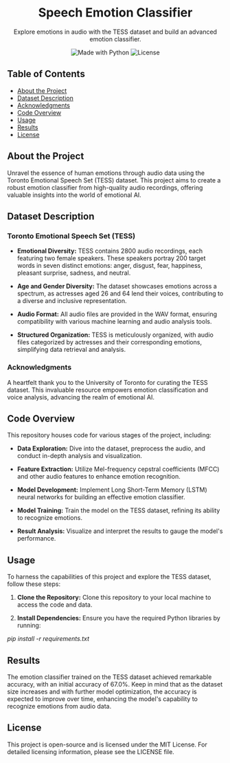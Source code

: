 <!-- Project Title -->
<h1 align="center">Speech Emotion Classifier</h1>

<!-- Project Overview -->
<p align="center">
  Explore emotions in audio with the TESS dataset and build an advanced emotion classifier.
</p>

<!-- Badges -->
<p align="center">
  <img src="https://img.shields.io/badge/Made%20with-Python-blue" alt="Made with Python">
  <img src="https://img.shields.io/github/license/yourusername/TESS-Emotion-Classifier" alt="License">
</p>

<!-- Table of Contents -->
## Table of Contents

- [About the Project](#about-the-project)
- [Dataset Description](#dataset-description)
- [Acknowledgments](#acknowledgments)
- [Code Overview](#code-overview)
- [Usage](#usage)
- [Results](#results)
- [License](#license)

<!-- About the Project -->
## About the Project

Unravel the essence of human emotions through audio data using the Toronto Emotional Speech Set (TESS) dataset. This project aims to create a robust emotion classifier from high-quality audio recordings, offering valuable insights into the world of emotional AI.

<!-- Dataset Description -->
## Dataset Description

### Toronto Emotional Speech Set (TESS)

- **Emotional Diversity:** TESS contains 2800 audio recordings, each featuring two female speakers. These speakers portray 200 target words in seven distinct emotions: anger, disgust, fear, happiness, pleasant surprise, sadness, and neutral.

- **Age and Gender Diversity:** The dataset showcases emotions across a spectrum, as actresses aged 26 and 64 lend their voices, contributing to a diverse and inclusive representation.

- **Audio Format:** All audio files are provided in the WAV format, ensuring compatibility with various machine learning and audio analysis tools.

- **Structured Organization:** TESS is meticulously organized, with audio files categorized by actresses and their corresponding emotions, simplifying data retrieval and analysis.

### Acknowledgments

A heartfelt thank you to the University of Toronto for curating the TESS dataset. This invaluable resource empowers emotion classification and voice analysis, advancing the realm of emotional AI.

<!-- Code Overview -->
## Code Overview

This repository houses code for various stages of the project, including:

- **Data Exploration:** Dive into the dataset, preprocess the audio, and conduct in-depth analysis and visualization.

- **Feature Extraction:** Utilize Mel-frequency cepstral coefficients (MFCC) and other audio features to enhance emotion recognition.

- **Model Development:** Implement Long Short-Term Memory (LSTM) neural networks for building an effective emotion classifier.

- **Model Training:** Train the model on the TESS dataset, refining its ability to recognize emotions.

- **Result Analysis:** Visualize and interpret the results to gauge the model's performance.

<!-- Usage -->
## Usage

To harness the capabilities of this project and explore the TESS dataset, follow these steps:

1. **Clone the Repository:** Clone this repository to your local machine to access the code and data.

2. **Install Dependencies:** Ensure you have the required Python libraries by running:

<i>pip install -r requirements.txt</i>


<!-- Results -->
## Results
The emotion classifier trained on the TESS dataset achieved remarkable accuracy, with an initial accuracy of 67.0%. Keep in mind that as the dataset size increases and with further model optimization, the accuracy is expected to improve over time, enhancing the model's capability to recognize emotions from audio data.

<!-- License -->
## License
This project is open-source and is licensed under the MIT License. For detailed licensing information, please see the LICENSE file.
